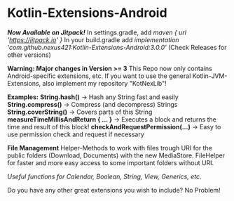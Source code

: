 # Kotlin-Extensions-Android

***Now Available on Jitpack!***
In settings.gradle, add *maven { url 'https://jitpack.io' }* 
In your build.gradle add *implementation 'com.github.nexus421:Kotlin-Extensions-Android:3.0.0'* (Check Releases for other versions)

**Warning: Major changes in Version >= 3**
This Repo now only contains Android-specific extensions, etc. If you want to use the general Kotlin-JVM-Extensions, also implement my repository "KotNexLib"! 

**Examples:**
**String.hash()** -> Hash any String fast and easily
**String.compress()** -> Compress (and decompress) Strings
**String.coverString()** -> Covers parts of this String
**measureTimeMillisAndReturn { ... }** -> Executes a block and returns the time and result of this block!
**checkAndRequestPermission(...)** -> Easy to use permission check and request if necessary

**File Management**
Helper-Methods to work with files trough URI for the public folders (Download, Documents) with the new MediaStore.
FileHelper for faster and more easy access to some important folders without URI.

*Useful functions for Calendar, Boolean, String, View, Generics, etc.*

Do you have any other great extensions you wish to include? No Problem! 

